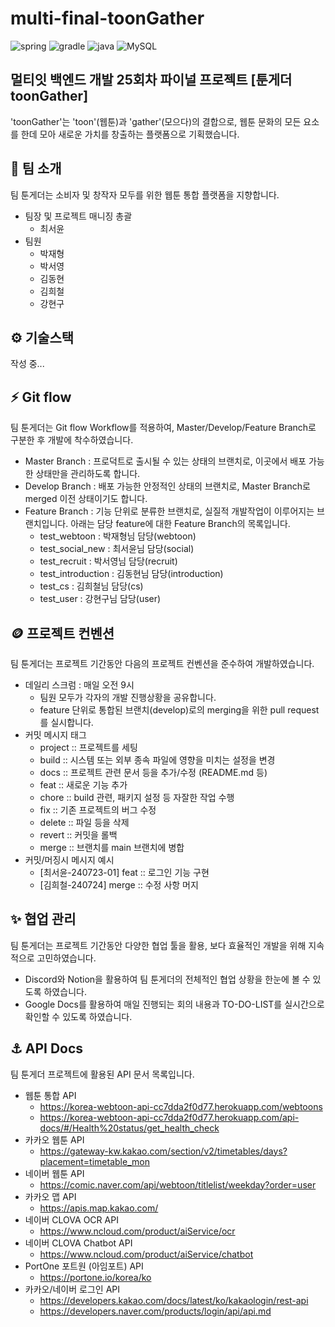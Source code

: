 
# multi-final-toonGather
![spring](https://img.shields.io/badge/spring-c0ff96?style=for-the-badge&logo=spring)
![gradle](https://img.shields.io/badge/gradle-01303a?style=for-the-badge&logo=gradle)
![java](https://img.shields.io/badge/java-5582a1?style=for-the-badge&logo=java)
![MySQL](https://img.shields.io/badge/mysql-f29111?style=for-the-badge&logo=mysql)


## 멀티잇 백엔드 개발 25회차 파이널 프로젝트 [툰게더 toonGather]
'toonGather'는 'toon'(웹툰)과 'gather'(모으다)의 결합으로, 웹툰 문화의 모든 요소를 한데 모아 새로운 가치를 창출하는 플랫폼으로 기획했습니다.

## 💫 팀 소개
팀 툰게더는 소비자 및 창작자 모두를 위한 웹툰 통합 플랫폼을 지향합니다.
- 팀장 및 프로젝트 매니징 총괄
  - 최서윤
- 팀원
  - 박재형 
  - 박서영
  - 김동현
  - 김희철
  - 강현구

## ⚙️ 기술스택
작성 중...

## ⚡️ Git flow
팀 툰게더는 Git flow Workflow를 적용하여, Master/Develop/Feature Branch로 구분한 후 개발에 착수하였습니다.
- Master Branch : 프로덕트로 출시될 수 있는 상태의 브랜치로, 이곳에서 배포 가능한 상태만을 관리하도록 합니다.
- Develop Branch : 배포 가능한 안정적인 상태의 브랜치로, Master Branch로 merged 이전 상태이기도 합니다.
- Feature Branch : 기능 단위로 분류한 브랜치로, 실질적 개발작업이 이루어지는 브랜치입니다. 아래는 담당 feature에 대한 Feature Branch의 목록입니다.
  - test_webtoon : 박재형님 담당(webtoon)
  - test_social_new : 최서윤님 담당(social)
  - test_recruit : 박서영님 담당(recruit)
  - test_introduction : 김동현님 담당(introduction)
  - test_cs : 김희철님 담당(cs)
  - test_user : 강현구님 담당(user)


## 🪙 프로젝트 컨벤션
팀 툰게더는 프로젝트 기간동안 다음의 프로젝트 컨벤션을 준수하여 개발하였습니다.
- 데일리 스크럼 : 매일 오전 9시
  - 팀원 모두가 각자의 개발 진행상황을 공유합니다.
  - feature 단위로 통합된 브랜치(develop)로의 merging을 위한 pull request를 실시합니다.
- 커밋 메시지 태그
  - project ::  프로젝트를 세팅
  - build ::  시스템 또는 외부 종속 파일에 영향을 미치는 설정을 변경
  - docs ::  프로젝트 관련 문서 등을 추가/수정 (README.md 등)
  - feat ::  새로운 기능 추가
  - chore ::  build 관련, 패키지 설정 등 자잘한 작업 수행
  - fix ::  기존 프로젝트의 버그 수정
  - delete ::  파일 등을 삭제
  - revert ::  커밋을 롤백
  - merge ::  브랜치를 main 브랜치에 병합
- 커밋/머징시 메시지 예시
  - [최서윤-240723-01] feat :: 로그인 기능 구현
  - [김희철-240724] merge :: 수정 사항 머지


## ✨ 협업 관리
팀 툰게더는 프로젝트 기간동안 다양한 협업 툴을 활용, 보다 효율적인 개발을 위해 지속적으로 고민하였습니다.
- Discord와 Notion을 활용하여 팀 툰게더의 전체적인 협업 상황을 한눈에 볼 수 있도록 하였습니다.
- Google Docs를 활용하여 매일 진행되는 회의 내용과 TO-DO-LIST를 실시간으로 확인할 수 있도록 하였습니다.

## ⚓️ API Docs
팀 툰게더 프로젝트에 활용된 API 문서 목록입니다.
- 웹툰 통합 API 
  - https://korea-webtoon-api-cc7dda2f0d77.herokuapp.com/webtoons
  - https://korea-webtoon-api-cc7dda2f0d77.herokuapp.com/api-docs/#/Health%20status/get_health_check
- 카카오 웹툰 API
  - https://gateway-kw.kakao.com/section/v2/timetables/days?placement=timetable_mon
- 네이버 웹툰 API
  - https://comic.naver.com/api/webtoon/titlelist/weekday?order=user
- 카카오 맵 API
  - https://apis.map.kakao.com/
- 네이버 CLOVA OCR API
  - https://www.ncloud.com/product/aiService/ocr
- 네이버 CLOVA Chatbot API
  - https://www.ncloud.com/product/aiService/chatbot
- PortOne 포트원 (아임포트) API
  - https://portone.io/korea/ko
- 카카오/네이버 로그인 API
  - https://developers.kakao.com/docs/latest/ko/kakaologin/rest-api
  - https://developers.naver.com/products/login/api/api.md
